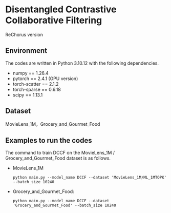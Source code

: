 # Disentangled Contrastive Collaborative Filtering

ReChorus version

## Environment

The codes are written in Python 3.10.12 with the following dependencies.

- numpy == 1.26.4
- pytorch == 2.4.1 (GPU version)
- torch-scatter == 2.1.2
- torch-sparse == 0.6.18
- scipy == 1.13.1

##  Dataset

MovieLens_1M，Grocery_and_Gourmet_Food

## Examples to run the codes

The command to train DCCF on the MovieLens_1M / Grocery_and_Gourmet_Food dataset is as follows.

  - MovieLens_1M

    ```python main.py --model_name DCCF --dataset 'MovieLens_1M/ML_1MTOPK' --batch_size 10240```   

  - Grocery_and_Gourmet_Food:

    ```python main.py --model_name DCCF --dataset 'Grocery_and_Gourmet_Food' --batch_size 10240```
